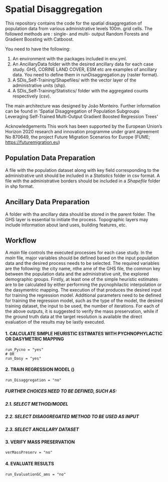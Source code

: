 # Spatial Disaggregation
This repository contains the code for the spatial disaggregation of population data from various administrative levels 100m. grid cells.
The followed methods are : single- and multi- output Random Forests and Gradient Boosting with Catboost.

You need to have the following:
1. An environment with the packages included in env.yml.
2. An AncillaryData folder with the desired ancillary data for each case study. GHS, CORINE LAND COVER, ESM etc are examples of ancillary data. 
You need to define them in runDisaggregation.py (raster format).
3. A SDis_Self-Training/Shapefiles/ with the vector layer of the administrative units (shp).
4. A SDis_Self-Training/Statistics/ folder with the aggregated counts respectively (csv).

The main architecture was designed by João Monteiro.
Further information can be found in 'Spatial Disaggregation of Population Subgroups Leveraging Self-Trained Multi-Output Gradient Boosted Regression Trees'

Acknowledgements
This work has been supported by the European Union’s Horizon 2020 research and innovation programme under grant agreement No 870649, the project Future Migration Scenarios for Europe (FUME; https://futuremigration.eu)

## Population Data Preparation
A file with the population dataset along with key field corresponding to the administrative unit should be included in a *Statistics* folder in csv format. A file with the administrative borders should be included in a *Shapefile* folder in shp format.

## Ancillary Data Preparation
A folder with tha ancillary data should be stored in the parent folder. The GHS layer is essential to initiate the process. Topographic layers may include information about land uses, building features, etc.

## Workflow
A *main* file controls the executed processes for each case study. In the *main* file, major variables should be defined based on the input population data and the desired process needs to be selected. The required variables are the following: the city name, nthe ame of the GHS file, the common key between the population data and the administrative unit, the explored demographic groups. Firstly, at least one of the simple heuristic estimates are to be calculated by either performing the pycnophilactic interpolation or the dasymentric mapping. The execution of that produces the desired input for training the regression model. Additional parameters need to be defined for training the regression model, such as the type of the model, the desired training dataset, the input to be used, the number of iterations. 
For each of the above outputs, it is suggested to verify the mass preservation, while if the ground truth data at the target resolution is available the direct evaluation of the results may be lastly executed.    

#### 1. CALCULATE SIMPLE HEURISTIC ESTIMATES WITH PYCHNOPHYLACTIC OR DASYMETRIC MAPPING
```
run_Pycno = "yes"
# OR
run_Dasy = "yes"
```
#### 2. TRAIN REGRESSION MODEL ()
```
run_Disaggregation = "no"
```
##### FURTHER CHOICES NEED TO BE DEFINED, SUCH AS:
##### 2.1. SELECT METHOD/MODEL      
##### 2.2. SELECT DISAGGREGATED METHOD TO BE USED AS INPUT   
##### 2.3. SELECT ANCILLARY DATASET

#### 3. VERIFY MASS PRESERVATION
```
verMassPreserv = "no"
```
#### 4. EVALUATE RESULTS
```
run_EvaluationGC_ams = "no"
```